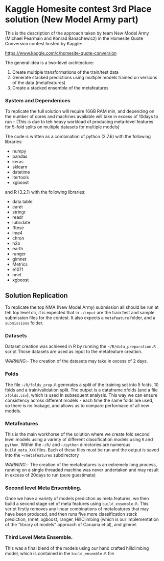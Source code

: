 # Kaggle Homesite contest 3rd Place solution (New Model Army part)

This is the description of the approach taken by team New Model Army (Michael Pearmain and Konrad Banachewicz) in the Homesite Quote Conversion contest hosted by Kaggle:

https://www.kaggle.com/c/homesite-quote-conversion

The general idea is a two-level architecture:
1. Create multiple transformations of the train/test data
2. Generate stacked predictions using multiple models trained on versions of the data (metafeatures)
3. Create a stacked ensemble of the metafeatures

### System and Dependenices  
To replicate the full solution will require 16GB RAM min, and depending on the number of cores and machines available will take in excess of 10days to run - (This is due to teh heavy workload of producing meta-level features for 5-fold splits on multiple datasets for multiple models)

The code is written as a combination of python (2.7.6) with the following libraries:
  * numpy
  * pandas
  * keras
  * sklearn
  * datetime
  * itertools
  * xgboost
  
and R (3.2.1) with the following libraries:
  * data.table
  * caret
  * stringr
  * readr
  * lubridate
  * Rtnse
  * lme4
  * chron
  * h2o
  * earth
  * ranger
  * glmnet
  * Metrics
  * e1071
  * nnet
  * xgboost


## Solution Replication
To replicate the top NMA (New Model Army) submission all should be run at teh top level dir, it is expected that in `./input` are the train test and sample submission files for the contest. It also expects a `metafeature` folder, and a `submissions` folder.

### Datasets
Dataset creation was achieved in R by running the `~/R/data_preparation.R` script
Those datasets are used as input to the metafeature creation.

*WARNING*:- The creation of the datasets may take in excess of 2 days.

### Folds

The file `~/R/folds_prep.R` generates a split of the training set into 5 folds, 10 folds and a train/validation split. The output is a dataframe xfolds (and a file `xfolds.csv`), which is used in subsequent analysis. This way we can ensure consistency across different models - each time the same folds are used, so there is no leakage, and allows us to compare performace of all new models.

### Metafeatures 

This is the main workhorse of the solution where we create fold second level models using a variety of different classification models using `R` and `python`.  Within the `~/R/` and `~/python` directories are numerous `build_meta_XXX` files.  Each of these files must be run and the output is saved into the `~/metafeatures` subdirectory

*WARNING*:- The creation of the metafeatures is an extremely long process, running on a single threaded machine was never undertaken and may result in excess of 20days to run (pure guestimate)

### Second level Meta Ensembling.
Once we have a variety of models prediction as meta features, we then build a second stage set of meta features using `build_ensemble.R`. This script firstly removes any linear combinations of metafeatures that may have been produced, and then runs five more classification stack prediction, (nnet, xgboost, ranger, HillClimbing (which is our implementation of the "library of models" approach of Caruana et al), and glmnet

### Third Level Meta Ensemble.
This was a final blend of the models using our hand crafted hillclimbing model, which is contained in the `build_ensemble.R` file

